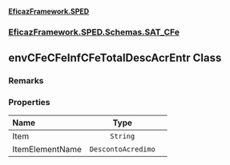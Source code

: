 #### [EficazFramework.SPED](EficazFrameworkSPED.md 'EficazFramework SPED')
### [EficazFramework.SPED.Schemas.SAT_CFe](EficazFramework.SPED.Schemas.SAT_CFe.md 'EficazFramework.SPED.Schemas.SAT_CFe')

## envCFeCFeInfCFeTotalDescAcrEntr Class

### Remarks
### Properties

| Name | Type | |
| :--- | :---: | :--- |
| Item | `String` |  |
| ItemElementName | `DescontoAcredimo` |  |
